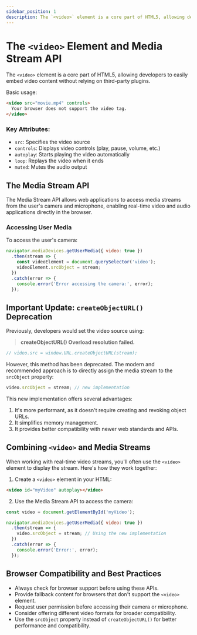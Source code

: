```yaml
---
sidebar_position: 1
description: The `<video>` element is a core part of HTML5, allowing developers to easily embed video content without relying on third-party plugins.
---
```


# The `<video>` Element and Media Stream API

The `<video>` element is a core part of HTML5, allowing developers to easily embed video content without relying on third-party plugins.

Basic usage:

```html
<video src="movie.mp4" controls>
  Your browser does not support the video tag.
</video>
```

### Key Attributes:

- `src`: Specifies the video source
- `controls`: Displays video controls (play, pause, volume, etc.)
- `autoplay`: Starts playing the video automatically
- `loop`: Replays the video when it ends
- `muted`: Mutes the audio output

## The Media Stream API

The Media Stream API allows web applications to access media streams from the user's camera and microphone, enabling real-time video and audio applications directly in the browser.

### Accessing User Media

To access the user's camera:

```javascript
navigator.mediaDevices.getUserMedia({ video: true })
  .then(stream => {
    const videoElement = document.querySelector('video');
    videoElement.srcObject = stream;
  })
  .catch(error => {
    console.error('Error accessing the camera:', error);
  });
```

## Important Update: `createObjectURL()` Deprecation

Previously, developers would set the video source using:

> **createObjectURL() Overload resolution failed.**

```javascript
// video.src = window.URL.createObjectURL(stream);
```

However, this method has been deprecated. The modern and recommended approach is to directly assign the media stream to the `srcObject` property:

```javascript
video.srcObject = stream; // new implementation
```

This new implementation offers several advantages:
1. It's more performant, as it doesn't require creating and revoking object URLs.
2. It simplifies memory management.
3. It provides better compatibility with newer web standards and APIs.

## Combining `<video>` and Media Streams

When working with real-time video streams, you'll often use the `<video>` element to display the stream. Here's how they work together:

1. Create a `<video>` element in your HTML:

```html
<video id="myVideo" autoplay></video>
```

2. Use the Media Stream API to access the camera:

```javascript
const video = document.getElementById('myVideo');

navigator.mediaDevices.getUserMedia({ video: true })
  .then(stream => {
    video.srcObject = stream; // Using the new implementation
  })
  .catch(error => {
    console.error('Error:', error);
  });
```

## Browser Compatibility and Best Practices

- Always check for browser support before using these APIs.
- Provide fallback content for browsers that don't support the `<video>` element.
- Request user permission before accessing their camera or microphone.
- Consider offering different video formats for broader compatibility.
- Use the `srcObject` property instead of `createObjectURL()` for better performance and compatibility.

